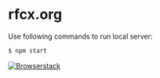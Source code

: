 rfcx.org
================

Use following commands to run local server:

```sh
$ npm start
```

[![Browserstack](https://camo.githubusercontent.com/178e11ae94b103abb44ddee10ce0e40901f99ca9/687474703a2f2f6937352e666173747069632e72752f6269672f323031362f303333302f65642f36356564373566346535663434396564353735366438646336323332313765642e6a7067)](https://www.browserstack.com/)

